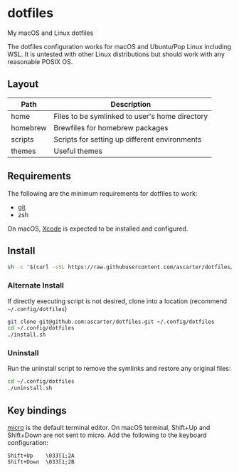 # dotfiles
My macOS and Linux dotfiles

The dotfiles configuration works for macOS and Ubuntu/Pop Linux including WSL.
It is untested with other Linux distributions but should work with any reasonable POSIX OS.

## Layout

| Path     | Description                                    |
|----------|------------------------------------------------|
| home     | Files to be symlinked to user's home directory |
| homebrew | Brewfiles for homebrew packages                |
| scripts  | Scripts for setting up different environments  |
| themes   | Useful themes                                  |

## Requirements

The following are the minimum requirements for dotfiles to work:

* [git](https://git-scm.com/download/linux)
* zsh

On macOS, [Xcode](https://itunes.apple.com/us/app/xcode/id497799835?mt=12) is expected to be installed and configured.

## Install

```zsh
sh -c "$(curl -sSL https://raw.githubusercontent.com/ascarter/dotfiles/main/install.sh)"
```

### Alternate Install

If directly executing script is not desired, clone into a location (recommend `~/.config/dotfiles`)

```sh
git clone git@github.com:ascarter/dotfiles.git ~/.config/dotfiles
cd ~/.config/dotfiles
./install.sh
```

### Uninstall

Run the uninstall script to remove the symlinks and restore any original files:

```sh
cd ~/.config/dotfiles
./uninstall.sh
```

## Key bindings

[micro](https://micro-editor.github.io/) is the default terminal editor. On macOS terminal, Shift+Up and Shift+Down are not sent to micro. Add the following to the keyboard configuration:

```
Shift+Up	\033[1;2A
Shift+Down	\033[1;2B
```
